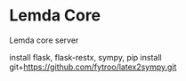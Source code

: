Lemda Core
==========

Lemda core server

install flask, flask-restx, sympy, 
pip install git+https://github.com/fytroo/latex2sympy.git
